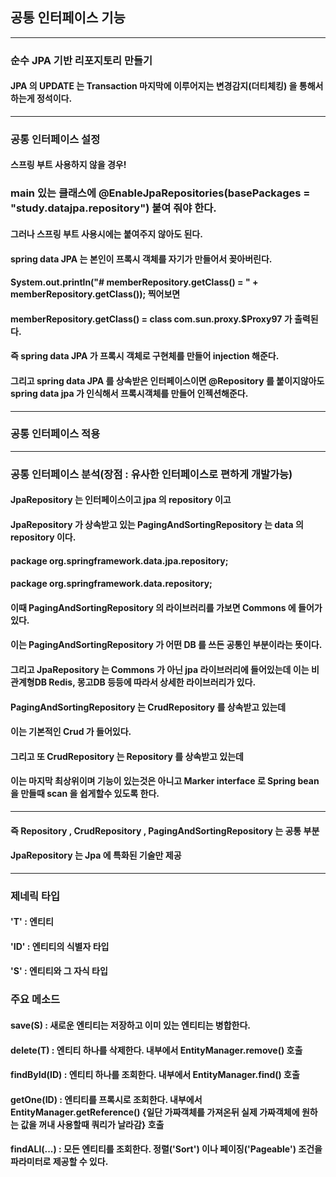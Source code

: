 ## 공통 인터페이스 기능

---

### 순수 JPA 기반 리포지토리 만들기
#### JPA 의 UPDATE 는 Transaction 마지막에 이루어지는 변경감지(더티체킹) 을 통해서 하는게 정석이다.

---

### 공통 인터페이스 설정
#### 스프링 부트 사용하지 않을 경우!
### main 있는 클래스에 @EnableJpaRepositories(basePackages = "study.datajpa.repository") 붙여 줘야 한다.
#### 그러나 스프링 부트 사용시에는 붙여주지 않아도 된다.

#### spring data JPA 는 본인이 프록시 객체를 자기가 만들어서 꽂아버린다.
#### System.out.println("# memberRepository.getClass() = " + memberRepository.getClass()); 찍어보면
#### memberRepository.getClass() = class com.sun.proxy.$Proxy97 가 출력된다.
#### 즉 spring data JPA 가 프록시 객체로 구현체를 만들어 injection 해준다.
#### 그리고 spring data JPA 를 상속받은 인터페이스이면 @Repository 를 붙이지않아도 spring data jpa 가 인식해서 프록시객체를 만들어 인젝션해준다.

---

### 공통 인터페이스 적용

---

### 공통 인터페이스 분석(장점 : 유사한 인터페이스로 편하게 개발가능)
#### JpaRepository 는 인터페이스이고 jpa 의 repository 이고
#### JpaRepository 가 상속받고 있는 PagingAndSortingRepository 는 data 의  repository 이다.
#### package org.springframework.data.jpa.repository;
#### package org.springframework.data.repository;
#### 이때 PagingAndSortingRepository 의 라이브러리를 가보면 Commons 에 들어가 있다.
#### 이는 PagingAndSortingRepository 가 어떤 DB 를 쓰든 공통인 부분이라는 뜻이다.
#### 그리고 JpaRepository 는 Commons 가 아닌 jpa 라이브러리에 들어있는데 이는 비관계형DB Redis, 몽고DB 등등에 따라서 상세한 라이브러리가 있다.
#### PagingAndSortingRepository 는 CrudRepository 를 상속받고 있는데
#### 이는 기본적인 Crud 가 들어있다.
#### 그리고 또 CrudRepository 는 Repository 를 상속받고 있는데 
#### 이는 마지막 최상위이며 기능이 있는것은 아니고 Marker interface 로 Spring bean 을 만들때 scan 을 쉽게할수 있도록 한다.
---
#### 즉 Repository , CrudRepository , PagingAndSortingRepository 는 공통 부분
#### JpaRepository 는 Jpa 에 특화된 기술만 제공
---
### 제네릭 타입
#### 'T' : 엔티티
#### 'ID' : 엔티티의 식별자 타입
#### 'S' : 엔티티와 그 자식 타입

### 주요 메소드
#### save(S) : 새로운 엔티티는 저장하고 이미 있는 엔티티는 병합한다.
#### delete(T) : 엔티티 하나를 삭제한다. 내부에서 EntityManager.remove() 호출
#### findById(ID) : 엔티티 하나를 조회한다. 내부에서 EntityManager.find() 호출
#### getOne(ID) : 엔티티를 프록시로 조회한다. 내부에서 EntityManager.getReference() {일단 가짜객체를 가져온뒤 실제 가짜객체에 원하는 값을 꺼내 사용할때 쿼리가 날라감} 호출
#### findALl(...) : 모든 엔티티를 조회한다. 정렬('Sort') 이나 페이징('Pageable') 조건을 파라미터로 제공할 수 있다.





